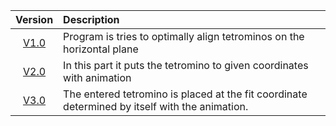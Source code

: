 |Version    |Description |
|:-----------:|:-|
|[V1.0](https://github.com/meteahmetyakar/Project-Tetris/tree/main/V1.0)|Program is tries to optimally align tetrominos on the horizontal plane
|[V2.0](https://github.com/meteahmetyakar/Project-Tetris/tree/main/V2.0)|In this part it puts the tetromino to given coordinates with animation
|[V3.0](https://github.com/meteahmetyakar/Project-Tetris/tree/main/V3.0)|The entered tetromino is placed at the fit coordinate determined by itself with the animation.
